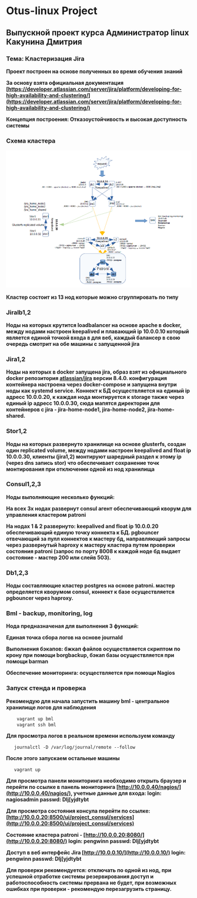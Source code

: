 # Otus-linux Project
## Выпускной проект курса Администратор linux Какунина Дмитрия
### Тема: Кластеризация Jira

__Проект построен на основе полученных во время обучения знаний__

__За основу взята официальная документация [https://developer.atlassian.com/server/jira/platform/developing-for-high-availability-and-clustering/](https://developer.atlassian.com/server/jira/platform/developing-for-high-availability-and-clustering/)__

__Концепция построения: Отказоустойчивость и высокая доступность системы__

### Схема кластера

![img](https://github.com/kakunindima/otus_linux_project/blob/master/img/project_2.png)

__Кластер состоит из 13 нод которые можно сгруппировать по типу__

### Jiralb1,2

__Ноды на которых крутится loadbalancer на основе apache в docker, между нодами настроен keepalived и плавающий ip 10.0.0.10 который является единой точкой входа в для веб, каждый балансер в свою очередь смотрит на обе машины с запущенной jira__

### Jira1,2

__Ноды на которых в docker запущена jira, образ взят из официального docker репозитория [atlassian/jira](hub.docker.com/r/atlassian/jira-software) версии 8.4.0. конфигурация контейнера настроена через docker-compose и запущена внутри ноды как systemd service. Коннект к БД осуществляется на единый ip адресс 10.0.0.20, к каждая нода монтируется к storage также через единый ip адресс 10.0.0.30, сюда мапятся директории для контейнеров с jira - jira-home-node1, jira-home-node2, jira-home-shared.__

### Stor1,2

__Ноды на которых развернуто хранилище на основе glusterfs, создан один replicated volume, между нодами настроен keepalived and float ip 10.0.0.30, клиенты (jira1,2) монтируют шаредный раздел к этому ip (через dns запись stor) что обеспечивает сохранение точк монтирования при отключении одной из нод хранилища__

### Consul1,2,3

__Ноды выполняющие несколько функций:__

__На всех 3х нодах развернут consul агент обеспечивающий кворум для управления кластером patroni__

__На нодах 1 & 2 развернуто: keepalived and float ip 10.0.0.20 обеспечивающий единую точку коннекта к БД. pgbouncer отвечающий за пулл коннектов к мастеру бд, направляющий запросы через развернутый haproxy к мастеру кластера путем проверки состояния patroni (запрос по порту 8008 к каждой ноде бд выдает состояние - мастер 200 или слейв 503).__

### Db1,2,3

__Ноды составляющие кластер postgres на основе patroni. мастер определяется кворумом consul, коннект к базе осуществляется pgbouncer через haproxy.__

### Bml - backup, monitoring, log

__Нода предназначеная для выполнения 3 функций:__

__Единая точка сбора логов на основе journald__

__Выполнения бэкапов: бжкап файлов осуществляется скриптом по крону при помощи borgbackup, бэкап базы осуществляется при помощи barman__

__Обеспечение мониторинга: осуществляется при помощи Nagios__

### Запуск стенда и проверка

__Рекомендую для начала запустить машину bml - центральное хранилище логов для наблюдения__

```
    vagrant up bml
    vagrant ssh bml
```
__Для просмотра логов в реальном времени используем команду__

```
   journalctl -D /var/log/journal/remote --follow
```

__После этого запускаем остальные машины__

```
   vagrant up
```

__Для просмотра панели мониторинга необходимо открыть браузер и перейти по ссылке в панель мониторинга [http://10.0.0.40/nagios/](http://10.0.0.40/nagios/), учетные данные для входа: login: nagiosadmin passwd: Dlj[yjdtybt__

__Для просмотра состояния консула перейти по ссылке: [http://10.0.0.20:8500/ui/project_consul/services](http://10.0.0.20:8500/ui/project_consul/services)__

__Состояние кластера patroni - [http://10.0.0.20:8080/](http://10.0.0.20:8080/) login: pengwinn passwd: Dlj[yjdtybt__

__Доступ в веб интерфейс Jira [http://10.0.0.10/](http://10.0.0.10/) login: pengwinn passwd: Dlj[yjdtybt__

__Для проверки рекомендуется: отключать по одной из нод, при успешной отработке системы резервирования доступ и работоспособность системы прервана не будет, при возможных ошибках при проверки - рекомендую перезагрузить страницу.__
